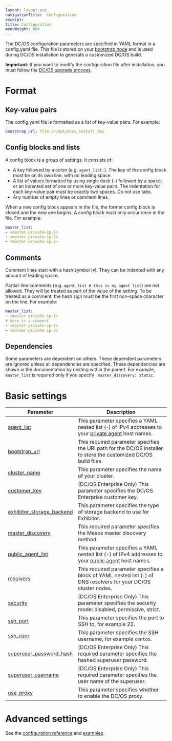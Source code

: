 ```yaml
---
layout: layout.pug
navigationTitle:  Configuration
excerpt:
title: Configuration
menuWeight: 600
---
```


The DC/OS configuration parameters are specified in YAML format in a config.yaml file. This file is stored on your [bootstrap node](/1.11/installing/oss/custom/system-requirements/#bootstrap-node) and is used during DC/OS installation to generate a customized DC/OS build.

**Important:** If you want to modify the configuration file after installation, you must follow the [DC/OS upgrade process](/1.11/installing/oss/upgrading/). 

# Format

## Key-value pairs
The config.yaml file is formatted as a list of key-value pairs. For example:

```yaml
bootstrap_url: file:///opt/dcos_install_tmp
```

## Config blocks and lists
A config block is a group of settings. It consists of:

- A key followed by a colon (e.g. `agent_list:`). The key of the config block must be on its own line, with no leading space.
- A list of values formatted by using single dash (`-`) followed by a space; or an indented set of one or more key-value pairs. The indentation for each key-value pair must be exactly two spaces. Do not use tabs.
- Any number of empty lines or comment lines.

When a new config block appears in the file, the former config block is closed and the new one begins. A config block must only occur once in the file. For example:

```yaml
master_list:
- <master-private-ip-1>
- <master-private-ip-2>
- <master-private-ip-3>
```

## Comments
Comment lines start with a hash symbol (`#`). They can be indented with any amount of leading space.

Partial-line comments (e.g. `agent_list # this is my agent list`) are not allowed. They will be treated as part of the value of the setting. To be treated as a comment, the hash sign must be the first non-space character on the line. For example:

```yaml
master_list:
- <master-private-ip-1>
# here is a comment
- <master-private-ip-2>
- <master-private-ip-3>
```

## Dependencies
Some parameters are dependent on others. These dependent parameters are ignored unless all dependencies are specified. These dependencies are shown in the documentation by nesting within the parent. For example, `master_list` is required only if you specify ` master_discovery: static`.

# Basic settings

| Parameter                              | Description                                                                                                                                               |
|----------------------------------------|-----------------------------------------------------------------------------------------------------------------------------------------------------------|
| [agent_list](/1.11/installing/oss/custom/configuration/configuration-parameters/#agent_list)      | This parameter specifies a YAML nested list (`-`) of IPv4 addresses to your [private agent](/1.11/overview/concepts/#private-agent-node) host names.                  |
| [bootstrap_url](/1.11/installing/oss/custom/configuration/configuration-parameters/#bootstrap_url)                          | This required parameter specifies the URI path for the DC/OS installer to store the customized DC/OS build files.                                         |
| [cluster_name](/1.11/installing/oss/custom/configuration/configuration-parameters/#cluster_name)                           | This parameter specifies the name of your cluster.    |
| [customer_key](/1.11/installing/oss/custom/configuration/configuration-parameters/#customer_key)                  | (DC/OS Enterprise Only) This parameter specifies the DC/OS Enterprise customer key.   |
| [exhibitor_storage_backend](/1.11/installing/oss/custom/configuration/configuration-parameters/#exhibitor_storage_backend)         | This parameter specifies the type of storage backend to use for Exhibitor.          |
| [master_discovery](/1.11/installing/oss/custom/configuration/configuration-parameters/#master_discovery)                          | This required parameter specifies the Mesos master discovery method.         |
| [public_agent_list](/1.11/installing/oss/custom/configuration/configuration-parameters/#public_agent_list)       | This parameter specifies a YAML nested list (-) of IPv4 addresses to your [public agent](/1.11/overview/concepts/#public-agent-node) host names.    |
| [resolvers](/1.11/installing/oss/custom/configuration/configuration-parameters/#resolvers)       | This required parameter specifies a block of YAML nested list (`-`) of DNS resolvers for your DC/OS cluster nodes.   |
| [security](/1.11/installing/oss/custom/configuration/configuration-parameters/#security)                           | (DC/OS Enterprise Only) This parameter specifies the security mode: disabled, permissive, strict.  |
| [ssh_port](/1.11/installing/oss/custom/configuration/configuration-parameters/#ssh_port)                           | This parameter specifies the port to SSH to, for example 22.          |
| [ssh_user](/1.11/installing/oss/custom/configuration/configuration-parameters/#ssh_user)                           | This parameter specifies the SSH username, for example `centos`.     |
| [superuser_password_hash](/1.11/installing/oss/custom/configuration/configuration-parameters/#superuser_password_hash)            | (DC/OS Enterprise Only) This required parameter specifies the hashed superuser password.      |
| [superuser_username](/1.11/installing/oss/custom/configuration/configuration-parameters/#superuser_username)               | (DC/OS Enterprise Only) This required parameter specifies the user name of the superuser.    |
| [use_proxy](/1.11/installing/oss/custom/configuration/configuration-parameters/#use_proxy)        | This parameter specifies whether to enable the DC/OS proxy.     |


# Advanced settings

See the [configuration reference](/1.11/installing/oss/custom/configuration/configuration-parameters/) and [examples](/1.11/installing/oss/custom/configuration/examples/).